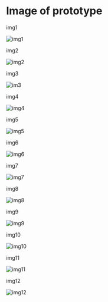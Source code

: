 # Image of prototype

img1

![img1](https://user-images.githubusercontent.com/77674793/142028379-7f06c429-c6c2-4a7f-9645-89820873e597.png)

img2

![img2](https://user-images.githubusercontent.com/77674793/142028442-a406f0a3-e512-404e-94fe-bb20d761ddbe.png)

img3

![im3](https://user-images.githubusercontent.com/77674793/141794990-ba3a46ed-5c81-427d-87d7-c12f8f53edbb.png)

img4

![img4](https://user-images.githubusercontent.com/77674793/141795216-d5ad1686-7dfa-484c-9ee9-d703bd0b8665.png)

img5

![img5](https://user-images.githubusercontent.com/77674793/142028709-d6d4e138-831e-46ce-937d-95cec8682b6a.png)

img6

![img6](https://user-images.githubusercontent.com/77674793/142028720-66a7b7f5-6269-48b9-9b80-ed8b32d7bc18.png)

img7

![img7](https://user-images.githubusercontent.com/77674793/142028745-b7a9b66d-3469-4c4e-b65a-fa262e7b3f2f.png)

img8

![img8](https://user-images.githubusercontent.com/77674793/142028763-f92199a5-51be-4b8d-b9bb-41a28ab29e68.png)

img9

![img9](https://user-images.githubusercontent.com/77674793/142028787-842bdb98-eb69-462e-be0e-67d1c8fd2ead.png)

img10

![img10](https://user-images.githubusercontent.com/77674793/142028865-4ab6aa99-bf42-40d8-93a1-e87478076366.png)

img11

![img11](https://user-images.githubusercontent.com/77674793/142028884-d4284ff2-ae35-4ae2-84d4-a850005a0d79.png)

img12

![img12](https://user-images.githubusercontent.com/77674793/142028910-57447a19-c627-4c4e-9276-a1be60ccfdb2.png)

